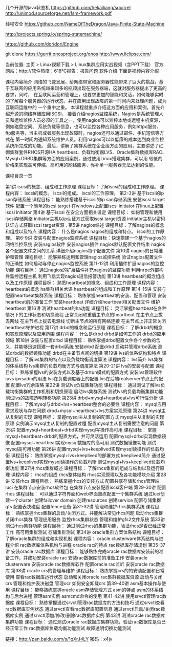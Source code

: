几个开源的java状态机
https://github.com/hekailiang/squirrel
http://unimod.sourceforge.net/fsm-framework.pdf

 线程安全 https://github.com/NameOfTheDragon/Java-Finite-State-Machine

http://projects.spring.io/spring-statemachine/

https://github.com/doridori/Engine

git clone https://gerrit.onosproject.org/onos
http://www.liclipse.com/

当前位置: 主页 > Linux视频下载 >
Linux集群应用实战视频（含PPT下载）
官方网站：http://软件热度：618℃报告：报告问题
软件介绍
下面是视频内容介绍

课程内容简介
      网络的飞速发展，给网络带宽和服务器性能带来了巨大的挑战，基于互联网的应用系统越来越多的瓶颈出现在服务器端，这就对服务器提出了更高的要求，同时， 在互联网运营和管理上，也要求更加的智能和灵活，如何能够实时的了解每个服务器的运行状态，并在应用出现故障的第一时间内来处理问题，成为互联网运维中的 一个重中之重。
      本课程就重点介绍这方面的应用和案例，首先介绍开源的网络存储应用ISCSI， 接着介绍nagios监控系统，Nagios是系统管理人员和运维监控人员必须的工具之一，使用nagios可以监控本地或远程主机资源，例如磁盘空间、 系统负载等信息，也可以监控各种应用服务，例如httpd服务、ftp服务等，当主机或者服务出现故障时，nagios还可以通过邮件、手机短信等方式在 第一时间内通知系统维护人员。利用nagios可以以低廉的成本达到商业监控系统所完成的功能。
      最后，讲解了集群系统在企业级方面的应用，主要讲述了红帽集群套件RHCS开源HA heartbeat、负载均衡器LVS、Oracle集群数据库RAC、Mysql+DRBD集群等方面的应用案例，通过使用Linux搭建集群，可以用 较低的价格来实现高可伸缩、高可用的网络服务，弥补单一服务器无法达到的性能。

课程目录一览

第1讲 iscsi的概念、组成和工作原理 
课程目标：了解iscsi的组成和工作原理。
课程内容：
iscsi的概念。
iscsi的组成。
iscsi的工作原理。
第2-3讲 基于iscsi的ip san存储系统
课程目标：
能熟练搭建基于iscsi的ip san存储系统
安装iscsi target软件
配置一个简单的iscsi target
在windows上配置iscsi initiator
在linux上配置iscsi initiator
第4讲 基于iscsi 在安全方面相关设定
课程目标：
如何管理和使用iscsi存储网络
initiator主机以ip认证方式获取iscsi target资源
initiator主机以密码认证方式获取iscsi target资源
.
第5讲 nagios综述
课程目标：了解nagios的概念和组成以及特点
课程内容：
什么是nagios
nagios的组成和特点。
iscsi的工作原理。
第6-9讲 安装与配置nagios监控系统
课程目标：快速搭建一个基于nagios的网络监控系统
安装nagios软件
安装nagios插件
nagios默认配置文件结束
nagios各个配置文件之间的关系
详细介绍nagios每个配置文件
第10讲 nagios的日常维护和管理 
课程目标：
能够熟练运用和管理nagios监控系统
验证nagios配置文件的正确性
如何启动与停止nagios监控系统
第11-12讲 利用插件扩展nagios的监控功能
课程目标：
通过nagios的扩展插件补充nagios的监控功能
利用nrpe外部构件监控远程主机
利用飞信实现nagios短信报警功能
第13讲 heartbeat的概念组成以及工作原理
课程目标：
熟悉heartbeat的概念、组成和工作原理
课程内容：
heartbeat的概念
ha集群相关术语
heartbeat的组成和工作原理
第14-15讲 安装与配置heartbeat集群系统
课程目标：
熟练掌握heartbeat的安装、配置和管理
安装heartbeat前的准备工作
安装heartbeat
详细介绍heartbeat相关配置文件
维护heartbeat
第16讲 测试heartbeat的ha功能 
课程目标：
灵活掌握heartbeat在各种情况下的工作状态和切换流程
正常关闭和重启主节点的heartbeat
在主节点上拔去网线
在主节点上拔去电源线
切断主节点的所有网络连接
在主节点上非正常关闭heartbeat守护进程
第17讲 drbd的概念和运行原理
课程目标：
了解drbd的概念和实现原理以及应用范围
课程内容：
什么是drbd
drbd是如何工作的
drbd的应用领域
第18讲 安装与配置drbd 
课程目标：
熟练掌握drbd配置文件各个参数的含义，并能够迅速搭建一套drbd系统
安装drbd
配置drbd
启动并管理drbd系统
测试drbd的数据镜像功能
drbd在主备节点间的切换
第19讲 lvs的体系结构和特点
课程目标：
了解lvs集群的特点以及负载均衡调度算法
课程内容：
lvs简介
lvs集群的体系结构
lvs集群的负载均衡方式与调度算法
第20-21讲 lvs的安装与配置
课程目标：
熟练掌握lvs的安装方式以及基于dr/tun模式的配置方式
安装lvs管理软件ipvs
ipvsadm的用法
lvs在负载调度器上的配置
lvs在后端realserver节点上的配置
配置lvs冗余策略
第22讲 测试lvs负载集群功能
课程目标：
通过测试了解lvs负载均衡集群的工作机制和切换原理
启动lvs集群系统
测试lvs的负载均衡集群功能
测试lvs的故障透明转移功能
第23讲 drbd+mysql+heartbeat+lvs可行性分析
课程目标：
了解mysql与drbd+lvs+heartbeat整合的必要性
课程内容：
mysql应用需求现状与存在问题
drbd+mysql+heartbeat+lvs方案实现原理
第24讲 mysql主从复制的实现 
课程目标：
掌握mysql主从复制的配置方式
mysql主从复制的实现原理
实例演示mysql主从复制的配置过程
配置mysql主从复制需要注意的问题
第25讲 配置mysql+heartbeat+drbd实现mysql写操作高可用
课程目标：
掌握mysql+heartbeat+drbd的配置方式，并可灵活运用
配置mysql+drbd实现数据镜像
配置mysql+heartbeat实现mysql数据库的高可用
测试数据镜像功能
测试mysql高可用功能
第26讲 配置mysql+lvs+keeplived实现mysql读操作的负载均衡
课程目标：
熟练掌握mysql+lvs+keeplived的部署方式
keeplived简介
通过配置lvs+keeplived实现mysql读操作的负载均衡
测试mysql+lvs+keeplived负载均衡功能
第27讲 rhcs集群概述
课程目标：
了解rhcs集群的组成与结构以及运行原理
课程内容：
rhcs的组成
rhcs整体结构
rhcs实现原理以及各功能模块介绍
第28讲 安装rhcs 
课程目标：
熟练掌握rhcs的安装方式
配置共享存储和rhcs管理端luci
在集群节点安装rhcs软件包
在集群节点安装配置iscsi客户端
第29-30讲 配置rhcs
课程目标：
可以通过字符界面和web界面熟练配置一个集群系统
通过luci创建一个cluster
创建failover domain
创建resources
创建service
配置存储集群gfs
配置表决磁盘
配置fence设备
第31-32讲 管理和维护rhcs集群系统
课程目标：
熟练掌握rhcs集群的启动/关闭方式，并能解决常见rhcs问题
启动rhcs集群
关闭rhcs集群
管理应用服务
监控rhcs集群状态
管理和维护gfs2文件系统
第33讲 测试rhcs集群功能
课程目标：
通过测试rhcs的集群功能，验证rhcs是否已经正常工作
高可用集群测试
存储集群测试
第34讲 oracle集群方案体系结构
课程目标：
了解oracle集群的组成和实现机制
课程内容：
oracle clusterware体系结构与进程介绍
rac数据库体系机构与进程
oracle rac的特点
rac数据库存储规划
第35-37讲 安装oracle rac数据库
课程目标：
能够熟练完成oracle rac数据库安装前的准备工作，并成功安装oracle rac
安装rac数据库前的准备工作
安装oracle clusterware
安装oracle rac数据库软件
配置oracle rac监听
安装oracle rac数据库
第38讲 oracle crs的管理与维护
课程目标：
熟练掌握crs的的安装配置和日常使用
查看rac数据库运行状态
启动和关闭oracle rac集群数据库资源
启动与关闭crs
管理和维护表决磁盘
管理ocr
如何安全卸载crs
第39-40讲 asm基本操作与使用 
课程目标：
能够熟练掌握oracle asm存储管理方式
asm的特点
asm的体系结构与后台进程
管理asm实例
asmcmd命令的使用
第41-42讲 使用srvctl管理rac数据库
课程目标：
熟练掌握通过srvctl管理rac数据库的方法和技巧
通过srvctl查看rac数据库实例状态
通过srvctl查看rac数据库配置信息
通过srvctl启动/关闭rac数据库实例
通过srvctl添加/修改/删除rac数据库实例
第43讲 测试oracle rac数据库集群功能 
课程目标：
通过测试oracle rac数据库集群功能，验证rac数据库是否已经正常工作
rac数据库负载均衡功能测试
故障透明切换功能测试


链接：http://pan.baidu.com/s/1qXrJ4LY 密码：x4jv
